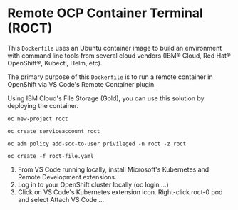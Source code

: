 # Remote OCP Container Terminal (ROCT)

This `Dockerfile` uses an Ubuntu container image to build an environment with command line tools from several cloud vendors (IBM® Cloud, Red Hat® OpenShift®, Kubectl, Helm, etc).

The primary purpose of this `Dockerfile` is to run a remote container in OpenShift via VS Code's Remote Container plugin.  

Using IBM Cloud's File Storage (Gold), you can use this solution by deploying the container.

```
oc new-project roct
```
```
oc create serviceaccount roct
```
```
oc adm policy add-scc-to-user privileged -n roct -z roct
```
```
oc create -f roct-file.yaml
```

1. From VS Code running locally, install Microsoft's Kubernetes and Remote Development extensions. 
2. Log in to your OpenShift cluster locally (oc login ...)
3. Click on VS Code's Kubernetes extension icon. Right-click roct-0 pod and select Attach VS Code ...
